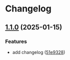 # Changelog

## [1.1.0](https://github.com/1abhishekpandey/abhishek-kotlin/compare/v1.0.0...v1.1.0) (2025-01-15)


### Features

* add changelog ([51e9328](https://github.com/1abhishekpandey/abhishek-kotlin/commit/51e9328477cfc6037a01b14ae90517d8e0424a1c))
